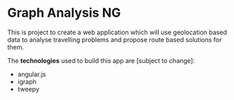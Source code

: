 # Graph Analysis NG

This is project to create a web application which will use geolocation based data to analyse travelling problems and propose route based solutions for them.

The **technologies** used to build this app are [subject to change]: 
* angular.js
* igraph
* tweepy
